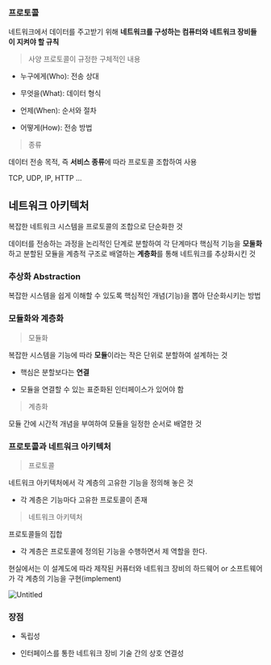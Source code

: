 ### 프로토콜

네트워크에서 데이터를 주고받기 위해 **네트워크를 구성하는 컴퓨터와 네트워크 장비들이 지켜야 할 규칙**

> 사양
프로토콜이 규정한 구체적인 내용

- 누구에게(Who): 전송 상대

- 무엇을(What): 데이터 형식

- 언제(When): 순서와 절차

- 어떻게(How): 전송 방법

> 종류

데이터 전송 목적, 즉 **서비스 종류**에 따라 프로토콜 조합하여 사용

TCP, UDP, IP, HTTP …


## 네트워크 아키텍처

복잡한 네트워크 시스템을 프로토콜의 조합으로 단순화한 것

데이터를 전송하는 과정을 논리적인 단계로 분할하여 각 단계마다 핵심적 기능을 **모둘화**하고 분할된 모듈을 계층적 구조로 배열하는 **계층화**를 통해 네트워크를 추상화시킨 것

### 추상화 Abstraction

복잡한 시스템을 쉽게 이해할 수 있도록 핵심적인 개념(기능)을 뽑아 단순화시키는 방법

### 모듈화와 계층화

> 모듈화

복잡한 시스템을 기능에 따라 **모듈**이라는 작은 단위로 분할하여 설계하는 것

- 핵심은 분할보다는 **연결**

- 모듈을 연결할 수 있는 표준화된 인터페이스가 있어야 함

> 계층화

모듈 간에 시간적 개념을 부여하여 모듈을 일정한 순서로 배열한 것

### 프로토콜과 네트워크 아키텍처

> 프로토콜

네트워크 아키텍처에서 각 계층의 고유한 기능을 정의해 놓은 것

- 각 계층은 기능마다 고유한 프로토콜이 존재

> 네트워크 아키텍처

프로토콜들의 집합

- 각 계층은 프로토콜에 정의된 기능을 수행하면서 제 역할을 한다.

현실에서는 이 설계도에 따라 제작된 커퓨터와 네트워크 장비의 하드웨어 or 소프트웨어가 각 계층의 기능을 구현(implement)

![Untitled](https://img1.daumcdn.net/thumb/R1280x0/?scode=mtistory2&fname=https%3A%2F%2Fblog.kakaocdn.net%2Fdn%2FMWf4b%2FbtqMcuU7tqE%2Fh9aq0anMBbLcH4tetWl8Q1%2Fimg.png)

### 장점

- 독립성

- 인터페이스를 통한 네트워크 장비 기술 간의 상호 연결성
